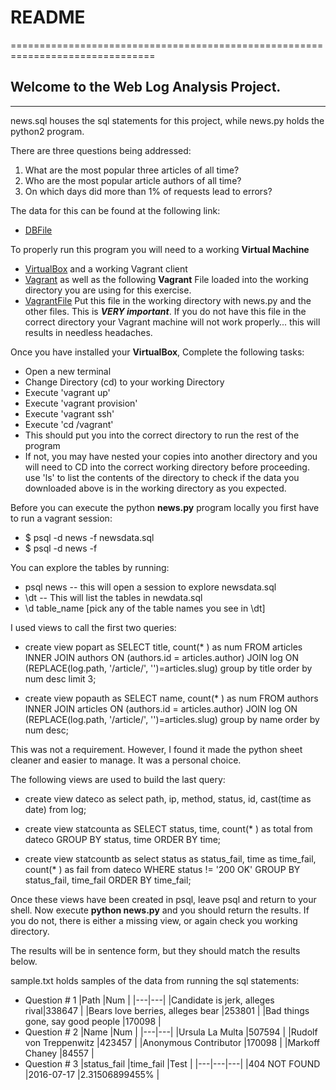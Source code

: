 # README
===============================================================================
## Welcome to the Web Log Analysis Project.
-------------------------------------------------------------------------------
news.sql houses the sql statements for this project, while news.py holds the python2 program.

There are three questions being addressed:  
  1. What are the most popular three articles of all time?  
  2. Who are the most popular article authors of all time?  
  3. On which days did more than 1% of requests lead to errors?  

The data for this can be found at the following link:
  * [DBFile](https://d17h27t6h515a5.cloudfront.net/topher/2016/August/57b5f748_newsdata/newsdata.zip)  

To properly run this program you will need to a working **Virtual Machine**
  * [VirtualBox](https://www.virtualbox.org/wiki/Downloads)
  and a working Vagrant client
  * [Vagrant](https://www.vagrantup.com/downloads.html)
  as well as the following **Vagrant** File loaded into the working directory you are using for this exercise.
  * [VagrantFile](https://github.com/udacity/fullstack-nanodegree-vm/blob/master/vagrant/Vagrantfile) Put this file in the working directory with news.py and the other files. This is **_VERY important_**. If you do not have this file in the correct directory your Vagrant machine will not work properly... this will results in needless headaches.

Once you have installed your **VirtualBox**, Complete the following tasks:
  * Open a new terminal
  * Change Directory (cd) to your working Directory
  * Execute 'vagrant up'
  * Execute 'vagrant provision'
  * Execute 'vagrant ssh'
  * Execute 'cd /vagrant'
  * This should put you into the correct directory to run the rest of the program
  * If not, you may have nested your copies into another directory and you will need to CD into the correct working directory before proceeding. use 'ls' to list the contents of the directory to check if the data you downloaded above is in the working directory as you expected.

Before you can execute the python **news.py** program locally you first have to run a vagrant session:
  *  $ psql -d news -f newsdata.sql
  *  $ psql -d news -f

You can explore the tables by running:
  * psql news -- this will open a session to explore newsdata.sql
  * \dt  -- This will list the tables in newdata.sql
  * \d table_name [pick any of the table names you see in \dt]

I used views to call the first two queries:
  * create view popart as
      SELECT title, count(* ) as num FROM articles
      INNER JOIN authors ON (authors.id = articles.author)
      JOIN log ON (REPLACE(log.path, '/article/', '')=articles.slug)
      group by title
      order by num desc
      limit 3;

  * create view popauth as
      SELECT name, count(* ) as num FROM authors
      INNER JOIN articles ON (authors.id = articles.author)
      JOIN log ON (REPLACE(log.path, '/article/', '')=articles.slug)
      group by name
      order by num desc;

This was not a requirement. However, I found it made the python sheet cleaner
and easier to manage. It was a personal choice.  

The following views are used to build the last query:
  * create view dateco as
      select path, ip, method, status, id, cast(time as date) from log;

  * create view statcounta as
      SELECT status, time, count(* ) as total from dateco
      GROUP BY status, time
      ORDER BY time;

  * create view statcountb as
      select status as status_fail, time as time_fail, count(* ) as fail from dateco
      WHERE status != '200 OK'
      GROUP BY status_fail, time_fail
      ORDER BY time_fail;

Once these views have been created in psql, leave psql and return to your shell. Now execute **python news.py** and you should return the results. If you do not, there is either a missing view, or again check you working directory.

The results will be in sentence form, but they should match the results below.  

sample.txt holds samples of the data from running the sql statements:
  * Question # 1
    |Path |Num |
    |---|---|
    |Candidate is jerk, alleges rival|338647 |
    |Bears love berries, alleges bear |253801 |
    |Bad things gone, say good people |170098 |
  * Question # 2
    |Name |Num |
    |---|---|
    |Ursula La Multa |507594 |
    |Rudolf von Treppenwitz |423457 |
    |Anonymous Contributor |170098 |
    |Markoff Chaney |84557 |
  * Question # 3
    |status_fail |time_fail |Test |
    |---|---|---|
    |404 NOT FOUND |2016-07-17 |2.31506899455% |
